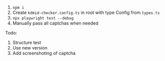 1. `npm i`
2. Create `kdmid-checker.config.ts` in root with type Config from `types.ts`
3. `npx playwright test --debug`
4. Manually pass all captchas when needed

Todo: 
1. Structure test
2. Use new version
3. Add screenshoting of captcha